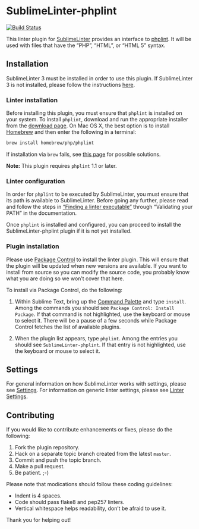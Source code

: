 SublimeLinter-phplint
=========================

[![Build Status](https://travis-ci.org/SublimeLinter/SublimeLinter-phplint.svg?branch=master)](https://travis-ci.org/SublimeLinter/SublimeLinter-phplint)

This linter plugin for [SublimeLinter](http://sublimelinter.readthedocs.org) provides an interface to [phplint](http://www.icosaedro.it/phplint/index.html). It will be used with files that have the “PHP”, “HTML”, or “HTML 5” syntax.

## Installation
SublimeLinter 3 must be installed in order to use this plugin. If SublimeLinter 3 is not installed, please follow the instructions [here](http://sublimelinter.readthedocs.org/en/latest/installation.html).

### Linter installation
Before installing this plugin, you must ensure that `phplint` is installed on your system. To install `phplint`, download and run the appropriate installer from the [download page](http://www.icosaedro.it/phplint/download.html). On Mac OS X, the best option is to install [Homebrew](http://brew.sh) and then enter the following in a terminal:

```sh
brew install homebrew/php/phplint
```

If installation via `brew` fails, see [this page](http://georgemastro.com/gcc-4-8-error-unrecognized-command-line-option-fnested-functions/) for possible solutions.

**Note:** This plugin requires `phplint` 1.1 or later.

### Linter configuration
In order for `phplint` to be executed by SublimeLinter, you must ensure that its path is available to SublimeLinter. Before going any further, please read and follow the steps in [“Finding a linter executable”](http://sublimelinter.readthedocs.org/en/latest/troubleshooting.html#finding-a-linter-executable) through “Validating your PATH” in the documentation.

Once `phplint` is installed and configured, you can proceed to install the SublimeLinter-phplint plugin if it is not yet installed.

### Plugin installation
Please use [Package Control](https://sublime.wbond.net/installation) to install the linter plugin. This will ensure that the plugin will be updated when new versions are available. If you want to install from source so you can modify the source code, you probably know what you are doing so we won’t cover that here.

To install via Package Control, do the following:

1. Within Sublime Text, bring up the [Command Palette](http://docs.sublimetext.info/en/sublime-text-3/extensibility/command_palette.html) and type `install`. Among the commands you should see `Package Control: Install Package`. If that command is not highlighted, use the keyboard or mouse to select it. There will be a pause of a few seconds while Package Control fetches the list of available plugins.

1. When the plugin list appears, type `phplint`. Among the entries you should see `SublimeLinter-phplint`. If that entry is not highlighted, use the keyboard or mouse to select it.

## Settings
For general information on how SublimeLinter works with settings, please see [Settings](http://sublimelinter.readthedocs.org/en/latest/settings.html). For information on generic linter settings, please see [Linter Settings](http://sublimelinter.readthedocs.org/en/latest/linter_settings.html).

## Contributing
If you would like to contribute enhancements or fixes, please do the following:

1. Fork the plugin repository.
1. Hack on a separate topic branch created from the latest `master`.
1. Commit and push the topic branch.
1. Make a pull request.
1. Be patient.  ;-)

Please note that modications should follow these coding guidelines:

- Indent is 4 spaces.
- Code should pass flake8 and pep257 linters.
- Vertical whitespace helps readability, don’t be afraid to use it.

Thank you for helping out!
